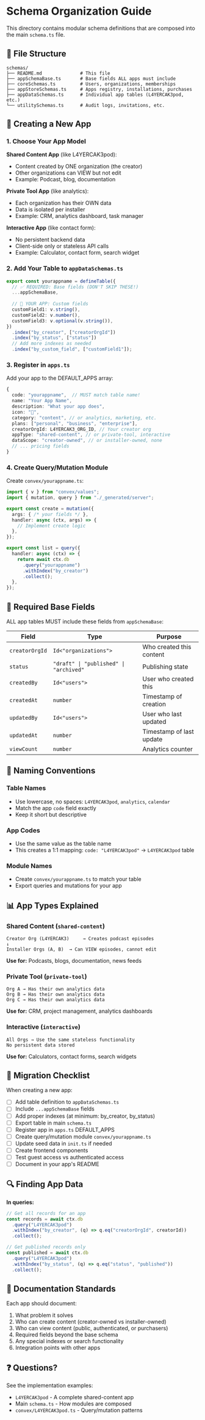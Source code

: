 # Schema Organization Guide

This directory contains modular schema definitions that are composed into the main `schema.ts` file.

## 📁 File Structure

```
schemas/
├── README.md              # This file
├── appSchemaBase.ts       # Base fields ALL apps must include
├── coreSchemas.ts         # Users, organizations, memberships
├── appStoreSchemas.ts     # Apps registry, installations, purchases
├── appDataSchemas.ts      # Individual app tables (L4YERCAK3pod, etc.)
└── utilitySchemas.ts      # Audit logs, invitations, etc.
```

## 🎯 Creating a New App

### 1. Choose Your App Model

**Shared Content App** (like L4YERCAK3pod):
- Content created by ONE organization (the creator)
- Other organizations can VIEW but not edit
- Example: Podcast, blog, documentation

**Private Tool App** (like analytics):
- Each organization has their OWN data
- Data is isolated per installer
- Example: CRM, analytics dashboard, task manager

**Interactive App** (like contact form):
- No persistent backend data
- Client-side only or stateless API calls
- Example: Calculator, contact form, search widget

### 2. Add Your Table to `appDataSchemas.ts`

```typescript
export const yourappname = defineTable({
  // ✅ REQUIRED: Base fields (DON'T SKIP THESE!)
  ...appSchemaBase,
  
  // 🎯 YOUR APP: Custom fields
  customField1: v.string(),
  customField2: v.number(),
  customField3: v.optional(v.string()),
})
  .index("by_creator", ["creatorOrgId"])
  .index("by_status", ["status"])
  // Add more indexes as needed
  .index("by_custom_field", ["customField1"]);
```

### 3. Register in `apps.ts`

Add your app to the DEFAULT_APPS array:

```typescript
{
  code: "yourappname",  // MUST match table name!
  name: "Your App Name",
  description: "What your app does",
  icon: "🎯",
  category: "content", // or analytics, marketing, etc.
  plans: ["personal", "business", "enterprise"],
  creatorOrgId: L4YERCAK3_ORG_ID, // Your creator org
  appType: "shared-content", // or private-tool, interactive
  dataScope: "creator-owned", // or installer-owned, none
  // ... pricing fields
}
```

### 4. Create Query/Mutation Module

Create `convex/yourappname.ts`:

```typescript
import { v } from "convex/values";
import { mutation, query } from "./_generated/server";

export const create = mutation({
  args: { /* your fields */ },
  handler: async (ctx, args) => {
    // Implement create logic
  },
});

export const list = query({
  handler: async (ctx) => {
    return await ctx.db
      .query("yourappname")
      .withIndex("by_creator")
      .collect();
  },
});
```

## 🔐 Required Base Fields

ALL app tables MUST include these fields from `appSchemaBase`:

| Field | Type | Purpose |
|-------|------|---------|
| `creatorOrgId` | `Id<"organizations">` | Who created this content |
| `status` | `"draft" \| "published" \| "archived"` | Publishing state |
| `createdBy` | `Id<"users">` | User who created this |
| `createdAt` | `number` | Timestamp of creation |
| `updatedBy` | `Id<"users">` | User who last updated |
| `updatedAt` | `number` | Timestamp of last update |
| `viewCount` | `number` | Analytics counter |

## 🎨 Naming Conventions

### Table Names
- Use lowercase, no spaces: `L4YERCAK3pod`, `analytics`, `calendar`
- Match the app `code` field exactly
- Keep it short but descriptive

### App Codes
- Use the same value as the table name
- This creates a 1:1 mapping: `code: "L4YERCAK3pod"` → `L4YERCAK3pod` table

### Module Names
- Create `convex/yourappname.ts` to match your table
- Export queries and mutations for your app

## 📊 App Types Explained

### Shared Content (`shared-content`)
```
Creator Org (L4YERCAK3)     → Creates podcast episodes
↓
Installer Orgs (A, B)  → Can VIEW episodes, cannot edit
```

**Use for:** Podcasts, blogs, documentation, news feeds

### Private Tool (`private-tool`)
```
Org A → Has their own analytics data
Org B → Has their own analytics data
Org C → Has their own analytics data
```

**Use for:** CRM, project management, analytics dashboards

### Interactive (`interactive`)
```
All Orgs → Use the same stateless functionality
No persistent data stored
```

**Use for:** Calculators, contact forms, search widgets

## 🚀 Migration Checklist

When creating a new app:

- [ ] Add table definition to `appDataSchemas.ts`
- [ ] Include `...appSchemaBase` fields
- [ ] Add proper indexes (at minimum: by_creator, by_status)
- [ ] Export table in main `schema.ts`
- [ ] Register app in `apps.ts` DEFAULT_APPS
- [ ] Create query/mutation module `convex/yourappname.ts`
- [ ] Update seed data in `init.ts` if needed
- [ ] Create frontend components
- [ ] Test guest access vs authenticated access
- [ ] Document in your app's README

## 🔍 Finding App Data

**In queries:**
```typescript
// Get all records for an app
const records = await ctx.db
  .query("L4YERCAK3pod")
  .withIndex("by_creator", (q) => q.eq("creatorOrgId", creatorId))
  .collect();

// Get published records only
const published = await ctx.db
  .query("L4YERCAK3pod")
  .withIndex("by_status", (q) => q.eq("status", "published"))
  .collect();
```

## 📝 Documentation Standards

Each app should document:
1. What problem it solves
2. Who can create content (creator-owned vs installer-owned)
3. Who can view content (public, authenticated, or purchasers)
4. Required fields beyond the base schema
5. Any special indexes or search functionality
6. Integration points with other apps

## ❓ Questions?

See the implementation examples:
- `L4YERCAK3pod` - A complete shared-content app
- Main `schema.ts` - How modules are composed
- `convex/L4YERCAK3pod.ts` - Query/mutation patterns
